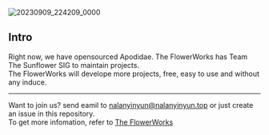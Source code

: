 ![20230909_224209_0000](https://github.com/FlowerWorks/.github/assets/91950505/c8cb50ee-d8f2-44f1-a554-f8530384092c)

## Intro
Right now, we have opensourced Apodidae. 
The FlowerWorks has Team The Sunflower SIG to maintain projects.  
The FlowerWorks will develope more projects, free, easy to use and without any induce.  

-------

Want to join us? send eamil to nalanyinyun@nalanyinyun.top or just create an issue in this repository.  
To get more infomation, refer to [The FlowerWorks](https://flowerworks.nalanyinyun.top)  
